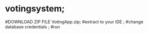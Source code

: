 # votingsystem;
#DOWNLOAD ZIP FILE VotingApp.zip;
#extract to your IDE ;
#change database credentials ;
#run
